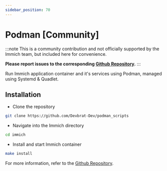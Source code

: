```yaml
---
sidebar_position: 70
---
```


# Podman [Community]

:::note
This is a community contribution and not officially supported by the Immich team, but included here for convenience.

**Please report issues to the corresponding [Github Repository][github].**
:::

Run Immich application container and it's services using Podman, managed using Systemd & Quadlet.

## Installation

- Clone the repository

```bash
git clone https://github.com/Devbrat-Dev/podman_scripts
```

- Navigate into the Immich directory

```bash
cd immich
```

- Install and start Immich container

```bash
make install
```

For more information, refer to the [Github Repository][github].

[github]: https://github.com/Devbrat-Dev/podman_scripts/tree/main/immich
